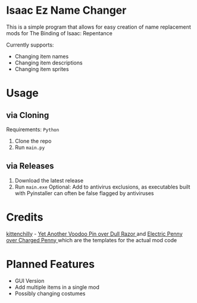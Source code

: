 # Isaac Ez Name Changer
This is a simple program that allows for easy creation of name replacement mods for The Binding of Isaac: Repentance
 
Currently supports: 
- Changing item names
- Changing item descriptions
- Changing item sprites

# Usage
## via Cloning
Requirements: `Python`
1. Clone the repo
2. Run `main.py`

## via Releases
1. Download the latest release
2. Run `main.exe`
Optional: Add to antivirus exclusions, as executables built with Pyinstaller can often be false flagged by antiviruses

# Credits
[kittenchilly](https://github.com/kittenchilly) - [Yet Another Voodoo Pin over Dull Razor
](https://steamcommunity.com/sharedfiles/filedetails/?id=2586699693) and [Electric Penny over Charged Penny
](https://steamcommunity.com/sharedfiles/filedetails/?id=2606524433) which are the templates for the actual mod code

# Planned Features
- GUI Version
- Add multiple items in a single mod
- Possibly changing costumes